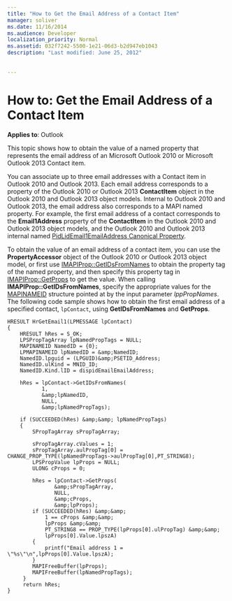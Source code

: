 ```yaml
---
title: "How to Get the Email Address of a Contact Item"
manager: soliver
ms.date: 11/16/2014
ms.audience: Developer
localization_priority: Normal
ms.assetid: 032f7242-5500-1e21-06d3-b2d947eb1043
description: "Last modified: June 25, 2012"
 
 
---
```


# How to: Get the Email Address of a Contact Item

  
  
**Applies to**: Outlook 
  
This topic shows how to obtain the value of a named property that represents the email address of an Microsoft Outlook 2010 or Microsoft Outlook 2013 Contact item.
  
You can associate up to three email addresses with a Contact item in Outlook 2010 and Outlook 2013. Each email address corresponds to a property of the Outlook 2010 or Outlook 2013 **ContactItem** object in the Outlook 2010 and Outlook 2013 object models. Internal to Outlook 2010 and Outlook 2013, the email address also corresponds to a MAPI named property. For example, the first email address of a contact corresponds to the **Email1Address** property of the **ContactItem** in the Outlook 2010 and Outlook 2013 object models, and the Outlook 2010 and Outlook 2013 internal named [PidLidEmail1EmailAddress Canonical Property](pidlidemail1emailaddress-canonical-property.md).
  
To obtain the value of an email address of a contact item, you can use the **PropertyAccessor** object of the Outlook 2010 or Outlook 2013 object model, or first use [IMAPIProp::GetIDsFromNames](imapiprop-getidsfromnames.md) to obtain the property tag of the named property, and then specify this property tag in [IMAPIProp::GetProps](imapiprop-getprops.md) to get the value. When calling **IMAPIProp::GetIDsFromNames**, specify the appropriate values for the [MAPINAMEID](mapinameid.md) structure pointed at by the input parameter  _lppPropNames_. The following code sample shows how to obtain the first email address of a specified contact,  `lpContact`, using **GetIDsFromNames** and **GetProps**. 
  
```
HRESULT HrGetEmail1(LPMESSAGE lpContact) 
{ 
    HRESULT hRes = S_OK; 
    LPSPropTagArray lpNamedPropTags = NULL; 
    MAPINAMEID NamedID = {0}; 
    LPMAPINAMEID lpNamedID = &amp;NamedID; 
    NamedID.lpguid = (LPGUID)&amp;PSETID_Address; 
    NamedID.ulKind = MNID_ID; 
    NamedID.Kind.lID = dispidEmailEmailAddress; 
 
    hRes = lpContact->GetIDsFromNames( 
           1,  
           &amp;lpNamedID,  
           NULL,  
           &amp;lpNamedPropTags); 
 
    if (SUCCEEDED(hRes) &amp;&amp; lpNamedPropTags) 
    { 
        SPropTagArray sPropTagArray; 
 
        sPropTagArray.cValues = 1; 
        sPropTagArray.aulPropTag[0] = CHANGE_PROP_TYPE(lpNamedPropTags->aulPropTag[0],PT_STRING8); 
        LPSPropValue lpProps = NULL; 
        ULONG cProps = 0; 
 
        hRes = lpContact->GetProps( 
               &amp;sPropTagArray, 
               NULL, 
               &amp;cProps, 
               &amp;lpProps); 
        if (SUCCEEDED(hRes) &amp;&amp;  
            1 == cProps &amp;&amp;  
            lpProps &amp;&amp;  
            PT_STRING8 == PROP_TYPE(lpProps[0].ulPropTag) &amp;&amp; 
            lpProps[0].Value.lpszA) 
        { 
            printf("Email address 1 = \"%s\"\n",lpProps[0].Value.lpszA); 
        } 
        MAPIFreeBuffer(lpProps); 
        MAPIFreeBuffer(lpNamedPropTags); 
     } 
     return hRes; 
}
```


